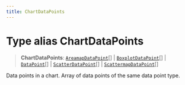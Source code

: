 ```yaml
---
title: ChartDataPoints
---
```


# Type alias ChartDataPoints

> **ChartDataPoints**: [`AreamapDataPoint`](type-alias.AreamapDataPoint.md)[] \| [`BoxplotDataPoint`](type-alias.BoxplotDataPoint.md)[] \| [`DataPoint`](type-alias.DataPoint.md)[] \| [`ScatterDataPoint`](type-alias.ScatterDataPoint.md)[] \| [`ScattermapDataPoint`](type-alias.ScattermapDataPoint.md)[]

Data points in a chart. Array of data points of the same data point type.
